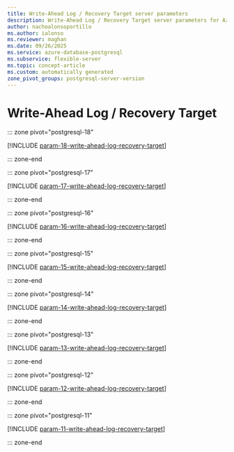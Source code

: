 ```yaml
---
title: Write-Ahead Log / Recovery Target server parameters
description: Write-Ahead Log / Recovery Target server parameters for Azure Database for PostgreSQL flexible server.
author: nachoalonsoportillo
ms.author: ialonso
ms.reviewer: maghan
ms.date: 09/26/2025
ms.service: azure-database-postgresql
ms.subservice: flexible-server
ms.topic: concept-article
ms.custom: automatically generated
zone_pivot_groups: postgresql-server-version
---
```

# Write-Ahead Log / Recovery Target


::: zone pivot="postgresql-18"

[!INCLUDE [param-18-write-ahead-log-recovery-target](./includes/param-18-write-ahead-log-recovery-target.md)]

::: zone-end


::: zone pivot="postgresql-17"

[!INCLUDE [param-17-write-ahead-log-recovery-target](./includes/param-17-write-ahead-log-recovery-target.md)]

::: zone-end


::: zone pivot="postgresql-16"

[!INCLUDE [param-16-write-ahead-log-recovery-target](./includes/param-16-write-ahead-log-recovery-target.md)]

::: zone-end


::: zone pivot="postgresql-15"

[!INCLUDE [param-15-write-ahead-log-recovery-target](./includes/param-15-write-ahead-log-recovery-target.md)]

::: zone-end


::: zone pivot="postgresql-14"

[!INCLUDE [param-14-write-ahead-log-recovery-target](./includes/param-14-write-ahead-log-recovery-target.md)]

::: zone-end


::: zone pivot="postgresql-13"

[!INCLUDE [param-13-write-ahead-log-recovery-target](./includes/param-13-write-ahead-log-recovery-target.md)]

::: zone-end


::: zone pivot="postgresql-12"

[!INCLUDE [param-12-write-ahead-log-recovery-target](./includes/param-12-write-ahead-log-recovery-target.md)]

::: zone-end


::: zone pivot="postgresql-11"

[!INCLUDE [param-11-write-ahead-log-recovery-target](./includes/param-11-write-ahead-log-recovery-target.md)]

::: zone-end


